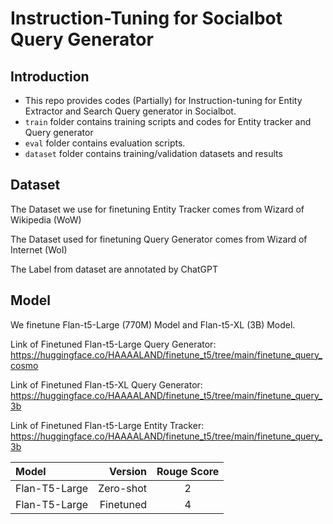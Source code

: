 # Instruction-Tuning for Socialbot Query Generator 

## Introduction
- This repo provides codes (Partially) for Instruction-tuning for Entity Extractor and Search Query generator in Socialbot. 
- `train` folder contains training scripts and codes for Entity tracker and Query generator 
- `eval` folder contains evaluation scripts. 
- `dataset` folder contains training/validation datasets and results

## Dataset 
The Dataset we use for finetuning Entity Tracker comes from Wizard of Wikipedia (WoW)

The Dataset used for finetuning Query Generator comes from Wizard of Internet (WoI)

The Label from dataset are annotated by ChatGPT


## Model
We finetune Flan-t5-Large (770M) Model and Flan-t5-XL (3B) Model. 

Link of Finetuned Flan-t5-Large Query Generator: https://huggingface.co/HAAAALAND/finetune_t5/tree/main/finetune_query_cosmo

Link of Finetuned Flan-t5-XL Query Generator: https://huggingface.co/HAAAALAND/finetune_t5/tree/main/finetune_query_3b

Link of Finetuned Flan-t5-Large Entity Tracker: https://huggingface.co/HAAAALAND/finetune_t5/tree/main/finetune_query_3b


| Model | Version | Rouge Score |
| :-----| ----: | :----: |
| Flan-T5-Large | Zero-shot | 2 |
| Flan-T5-Large| Finetuned | 4 |
